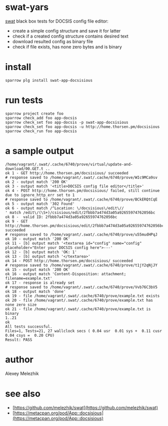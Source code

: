 # swat-yars

[swat](https://github.com/melezhik/swat) black box tests for DOCSIS config file editor:

* create a simple config structure and save it for latter
* check if a created config structure contains desired text
* download resulted config as binary file
* check if file exists, has none zero bytes and is binary


# install

    sparrow plg install swat-app-docsisious

# run tests

    sparrow project create foo
    sparrow check_add foo app-docsis
    sparrow check_set foo app-docsis -p swat-app-docsisious
    sparrow check_set foo app-docsis -u http://home.thorsen.pm/docsisious
    sparrow check_run foo app-docsis

# a sample output

    /home/vagrant/.swat/.cache/6740/prove/virtual/update-and-download/00.GET.t ..
    ok 1 - GET http://home.thorsen.pm/docsisious/ succeeded
    # response saved to /home/vagrant/.swat/.cache/6740/prove/WIc9MCa9sv
    ok 2 - output match '200 OK'
    ok 3 - output match '<title>DOCSIS config file editor</title>'
    ok 4 - POST http://home.thorsen.pm/docsisious/ failed, still continue due to ignore_http_err set to 1
    # response saved to /home/vagrant/.swat/.cache/6740/prove/BCkERQtCqE
    ok 5 - output match '302 Found'
    ok 6 - output match /^Location: \/docsisious\/edit\//
    ' match /edit\/(\S+)/csisious/edit/2fbbb7a474d3a05a92655974762056bc
    ok 8 -  valid ID: 2fbbb7a474d3a05a92655974762056bc
    ok 9 - GET http://home.thorsen.pm/docsisious/edit/2fbbb7a474d3a05a92655974762056bc succeeded
    # response saved to /home/vagrant/.swat/.cache/6740/prove/u55mudHPqJ
    ok 10 - output match '200 OK'
    ok 11 - [b] output match '<textarea id="config" name="config" placeholder="Enter your DOCSIS config here">---'
    ok 12 - [b] output match 'OK: 1'
    ok 13 - [b] output match '</textarea>'
    ok 14 - POST http://home.thorsen.pm/docsisious/ succeeded
    # response saved to /home/vagrant/.swat/.cache/6740/prove/t1jY2qNjJY
    ok 15 - output match '200 OK'
    ok 16 - output match 'Content-Disposition: attachment; filename=example.txt'
    ok 17 - response is already set
    # response saved to /home/vagrant/.swat/.cache/6740/prove/Vvb76C3bV5
    ok 18 - output match 'done'
    ok 19 - file /home/vagrant/.swat/.cache/6740/prove/example.txt exists
    ok 20 - file /home/vagrant/.swat/.cache/6740/prove/example.txt has none zero size
    ok 21 - file /home/vagrant/.swat/.cache/6740/prove/example.txt is binary
    1..21
    ok
    All tests successful.
    Files=1, Tests=21, 27 wallclock secs ( 0.04 usr  0.01 sys +  0.11 cusr  0.04 csys =  0.20 CPU)
    Result: PASS
    
# author

Alexey Melezhik

# see also

* [https://github.com/melezhik/swat](https://github.com/melezhik/swat)
* [https://metacpan.org/pod/App::docsisious](https://metacpan.org/pod/App::docsisious)









